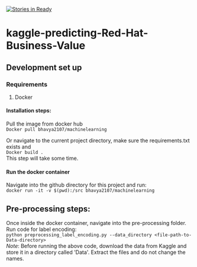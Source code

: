 [![Stories in Ready](https://badge.waffle.io/BhavyaLight/kaggle-predicting-Red-Hat-Business-Value.png?label=ready&title=Ready)](https://waffle.io/BhavyaLight/kaggle-predicting-Red-Hat-Business-Value)
# kaggle-predicting-Red-Hat-Business-Value

## Development set up

### Requirements
1. Docker
#### Installation steps:
Pull the image from docker hub  
`Docker pull bhavya2107/machinelearning`  

Or navigate to the current project directory, make sure the requirements.txt exists and   
`Docker build .`  
This step will take some time.  

#### Run the docker container
Navigate into the github directory for this project and run:   
`docker run -it -v $(pwd):/src bhavya2107/machinelearning`  

## Pre-processing steps:
Once inside the docker container, navigate into the pre-processing folder. 
Run code for label encoding:  
`python preprocessing_label_encoding.py --data_directory <file-path-to-Data-directory>`  
*Note*: Before running the above code, download the data from Kaggle and store it in a directory called 'Data'. Extract the files and do not change the names.
